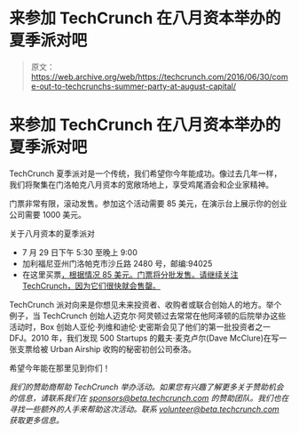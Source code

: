 # 来参加 TechCrunch 在八月资本举办的夏季派对吧

> 原文：<https://web.archive.org/web/https://techcrunch.com/2016/06/30/come-out-to-techcrunchs-summer-party-at-august-capital/>

# 来参加 TechCrunch 在八月资本举办的夏季派对吧

TechCrunch 夏季派对是一个传统，我们希望你今年能成功。像过去几年一样，我们将聚集在门洛帕克八月资本的宽敞场地上，享受鸡尾酒会和企业家精神。

门票非常有限，滚动发售。参加这个活动需要 85 美元，在演示台上展示你的创业公司需要 1000 美元。

关于八月资本的夏季派对

*   7 月 29 日下午 5:30 至晚上 9:00
*   加利福尼亚州门洛帕克市沙丘路 2480 号，邮编:94025
*   在这里买票[，根据情况 85 美元。门票将分批发售。请继续关注 TechCrunch，因为它们很快就会售罄。](https://web.archive.org/web/20221205082238/https://beta.techcrunch.com/event-info/summer-party-at-august-capital/)

TechCrunch 派对向来是你想见未来投资者、收购者或联合创始人的地方。举个例子，当 TechCrunch 创始人迈克尔·阿灵顿过去常常在他阿泽顿的后院举办这些活动时，Box 创始人亚伦·列维和迪伦·史密斯会见了他们的第一批投资者之一 DFJ。2010 年，我们发现 500 Startups 的戴夫·麦克卢尔(Dave McClure)在写一张支票给被 Urban Airship 收购的秘密初创公司泰洛。

希望今年能在那里见到你们！

*我们的赞助商帮助 TechCrunch 举办活动。如果您有兴趣了解更多关于赞助机会的信息，请联系我们在 sponsors@beta.techcrunch.com 的赞助团队。我们也在寻找一些额外的人手来帮助这次活动。联系 volunteer@beta.techcrunch.com 获取更多信息。*